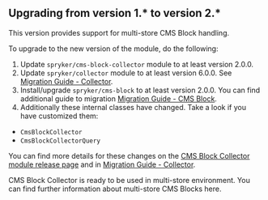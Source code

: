 

## Upgrading from version 1.* to version 2.*

This version provides support for multi-store CMS Block handling.

To upgrade to the new version of the module, do the following:

1. Update `spryker/cms-block-collector` module to at least version 2.0.0.
2. Update `spryker/collector` module to at least version 6.0.0. See [Migration Guide - Collector](/docs/scos/dev/module-migration-guides/migration-guide-collector.html).
3. Install/upgrade `spryker/cms-block` to at least version 2.0.0. You can find additional guide to migration [Migration Guide - CMS Block](/docs/pbc/all/content-management-system/{{site.version}}/base-shop/install-and-upgrade/upgrade-modules/upgrade-the-cmsblock-module.html).
4. Additionally these internal classes have changed. Take a look if you have customized them:
* `CmsBlockCollector`
* `CmsBlockCollectorQuery`

You can find more details for these changes on the [CMS Block Collector module release page](https://github.com/spryker/cms-block-collector/releases) and in [Migration Guide - Collector](/docs/scos/dev/module-migration-guides/migration-guide-collector.html).

CMS Block Collector is ready to be used in multi-store environment.
You can find further information about multi-store CMS Blocks here.
